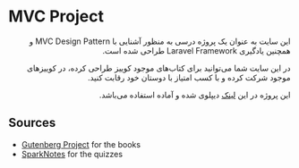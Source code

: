 # MVC Project

<div dir="rtl">
این سایت به عنوان یک پروژه درسی به منظور آشنایی با MVC Design Pattern و همچنین یادگیری Laravel Framework طراحی شده است.

در این سایت شما می‌توانید برای کتاب‌های موجود کوییز طراحی کرده، در کوییزهای موجود شرکت کرده و با کسب امتیاز با دوستان خود رقابت کنید.

این پروژه در این [لینک](https://mvcproject.iran.liara.run/) دیپلوی شده و آماده استفاده می‌باشد.

</div>

## Sources

- [Gutenberg Project](https://www.gutenberg.org/) for the books
- [SparkNotes](https://www.sparknotes.com/) for the quizzes
